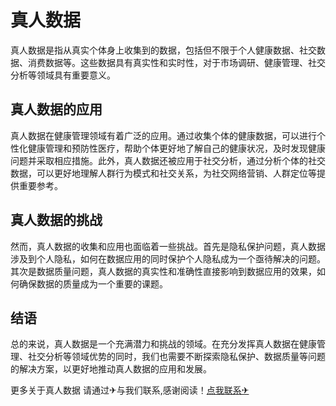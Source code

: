 # 真人数据

真人数据是指从真实个体身上收集到的数据，包括但不限于个人健康数据、社交数据、消费数据等。这些数据具有真实性和实时性，对于市场调研、健康管理、社交分析等领域具有重要意义。

## 真人数据的应用

真人数据在健康管理领域有着广泛的应用。通过收集个体的健康数据，可以进行个性化健康管理和预防性医疗，帮助个体更好地了解自己的健康状况，及时发现健康问题并采取相应措施。此外，真人数据还被应用于社交分析，通过分析个体的社交数据，可以更好地理解人群行为模式和社交关系，为社交网络营销、人群定位等提供重要参考。

## 真人数据的挑战

然而，真人数据的收集和应用也面临着一些挑战。首先是隐私保护问题，真人数据涉及到个人隐私，如何在数据应用的同时保护个人隐私成为一个亟待解决的问题。其次是数据质量问题，真人数据的真实性和准确性直接影响到数据应用的效果，如何确保数据的质量成为一个重要的课题。

## 结语

总的来说，真人数据是一个充满潜力和挑战的领域。在充分发挥真人数据在健康管理、社交分析等领域优势的同时，我们也需要不断探索隐私保护、数据质量等问题的解决方案，以更好地推动真人数据的应用和发展。

更多关于真人数据 请通过✈与我们联系,感谢阅读！[点我联系✈](https://go.k02.cc)